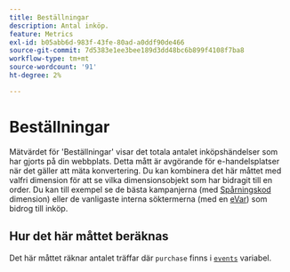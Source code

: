 ```yaml
---
title: Beställningar
description: Antal inköp.
feature: Metrics
exl-id: b05abb6d-983f-43fe-80ad-a0ddf90de466
source-git-commit: 7d5383e1ee3bee189d3dd48bc6b899f4108f7ba8
workflow-type: tm+mt
source-wordcount: '91'
ht-degree: 2%

---
```


# Beställningar

Mätvärdet för &#39;Beställningar&#39; visar det totala antalet inköpshändelser som har gjorts på din webbplats. Detta mått är avgörande för e-handelsplatser när det gäller att mäta konvertering. Du kan kombinera det här måttet med valfri dimension för att se vilka dimensionsobjekt som har bidragit till en order. Du kan till exempel se de bästa kampanjerna (med [Spårningskod](../dimensions/tracking-code.md) dimension) eller de vanligaste interna söktermerna (med en [eVar](../dimensions/evar.md)) som bidrog till inköp.

## Hur det här måttet beräknas

Det här måttet räknar antalet träffar där `purchase` finns i [`events`](/help/implement/vars/page-vars/events/events-overview.md) variabel.
